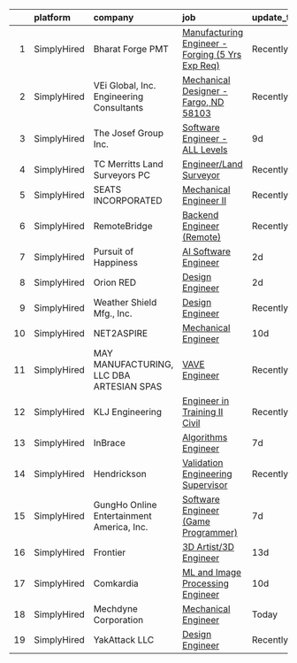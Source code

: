 

|    | platform    | company                                   | job                                                                                                                                                      | update_time   | location          |
|---:|:------------|:------------------------------------------|:---------------------------------------------------------------------------------------------------------------------------------------------------------|:--------------|:------------------|
|  1 | SimplyHired | Bharat Forge PMT                          | [Manufacturing Engineer - Forging (5 Yrs Exp Req)](https://www.simplyhired.com/job/siq4lefIes52CJZvjwDqsL4T_YLA1Zelyy7u1qeQ-T_XsgHlZsCaVQ?q=3d+engineer) | Recently      | Surgoinsville, TN |
|  2 | SimplyHired | VEi Global, Inc. Engineering Consultants  | [Mechanical Designer - Fargo, ND 58103](https://www.simplyhired.com/job/rY4gc12sPb-WCwLNi9cDGHEjtfISTFlaGR6A5IS_sESeskQpL-efrw?q=3d+engineer)            | Recently      | Fargo, ND         |
|  3 | SimplyHired | The Josef Group Inc.                      | [Software Engineer - ALL Levels](https://www.simplyhired.com/job/NntIVXuR2ioMppW62xnTVtVgrSdIKFWNkSLryCRnh0VlhzcdiJ-sKQ?q=3d+engineer)                   | 9d            | Columbia, MD      |
|  4 | SimplyHired | TC Merritts Land Surveyors PC             | [Engineer/Land Surveyor](https://www.simplyhired.com/job/a6O75-MfTPmtKHanm9UNsbhpmLLKQXJ4Ou-tFnvfnvx8HAScpuMocA?q=3d+engineer)                           | Recently      | Pleasantville, NY |
|  5 | SimplyHired | SEATS INCORPORATED                        | [Mechanical Engineer II](https://www.simplyhired.com/job/7JDbBLFKrspPhhBpGCNUq2zmfiuIDJRssUg0RLWkNyhTBvnJMU7DBQ?q=3d+engineer)                           | Recently      | Reedsburg, WI     |
|  6 | SimplyHired | RemoteBridge                              | [Backend Engineer (Remote)](https://www.simplyhired.com/job/gcrjKh1a72XRNooh8Q37uoot8CMctS63bvPa1z_QVTAC00RPeXVInw?q=3d+engineer)                        | Recently      | Remote            |
|  7 | SimplyHired | Pursuit of Happiness                      | [AI Software Engineer](https://www.simplyhired.com/job/vHYZjc1AummqE2ANy6GDzsKeYvtRnJFhd11HgNO-jLjawTDWPGO8WQ?q=3d+engineer)                             | 2d            | Arlington, TX     |
|  8 | SimplyHired | Orion RED                                 | [Design Engineer](https://www.simplyhired.com/job/bxQ1QpMEfBq7pQB-T2lKr0ncEf4TGcj46WFOL-sSvXmtYrkJm7XuIQ?q=3d+engineer)                                  | 2d            | Remote            |
|  9 | SimplyHired | Weather Shield Mfg., Inc.                 | [Design Engineer](https://www.simplyhired.com/job/g4b1_KmS7bXZWHIDG21G7-CdNOSXXgv3tESCid_TJZdIFFHVqIkr0g?q=3d+engineer)                                  | Recently      | Park Falls, WI    |
| 10 | SimplyHired | NET2ASPIRE                                | [Mechanical Engineer](https://www.simplyhired.com/job/E95jRaTrlZYxk8Hotfw7I6iXmEQK4Rjmq9vCA-HQiFYfrwxSA5JjAg?q=3d+engineer)                              | 10d           | Remote            |
| 11 | SimplyHired | MAY MANUFACTURING, LLC DBA ARTESIAN SPAS  | [VAVE Engineer](https://www.simplyhired.com/job/NNRzq4tQ5KxiE5-IF_4OQTUcqMdOM-mNfeX4AhVzqRbrjCkPzC0KAg?q=3d+engineer)                                    | Recently      | Las Vegas, NV     |
| 12 | SimplyHired | KLJ Engineering                           | [Engineer in Training II Civil](https://www.simplyhired.com/job/N4T7_dQDGtwlm6mOSqjUjU6XeyZBUEG0ODrIOI7bmWi61gyVrstWVA?q=3d+engineer)                    | Recently      | Sioux Falls, SD   |
| 13 | SimplyHired | InBrace                                   | [Algorithms Engineer](https://www.simplyhired.com/job/dF771J44tAHp2BUdHQ9NhUGq8VUkV52ONRj5e690PgFqP9K2AO56cQ?q=3d+engineer)                              | 7d            | Remote            |
| 14 | SimplyHired | Hendrickson                               | [Validation Engineering Supervisor](https://www.simplyhired.com/job/mQJTaXgo8WNMJNWXSlivVmyy7gWWoaF6wAxV76ZOioravhGXMHmw9w?q=3d+engineer)                | Recently      | Hebron, OH        |
| 15 | SimplyHired | GungHo Online Entertainment America, Inc. | [Software Engineer (Game Programmer)](https://www.simplyhired.com/job/Q8kX2M2R4oBQuyBb_tlyVpVYK0SUh4ETbpJ_fFe4DnH7T8L-GigPmg?q=3d+engineer)              | 7d            | Redondo Beach, CA |
| 16 | SimplyHired | Frontier                                  | [3D Artist/3D Engineer](https://www.simplyhired.com/job/mG5J0fAgTrYQmLBKcPDBDEZnCJ6PseAPN4zSgjC68VfYWBC-0AfbSA?q=3d+engineer)                            | 13d           | Remote            |
| 17 | SimplyHired | Comkardia                                 | [ML and Image Processing Engineer](https://www.simplyhired.com/job/NCtS_pmF1DpD0ZwIS43VygCCDEDCJIpEMCzyQNDKsCVLs2VKVrjwAw?q=3d+engineer)                 | 10d           | Remote            |
| 18 | SimplyHired | Mechdyne Corporation                      | [Mechanical Engineer](https://www.simplyhired.com/job/iFozQWAXcYKHGyvWzoJrn_BTdfCw0sjTvH-ZH5nkHmGaEq2WFofOqw?q=3d+engineer)                              | Today         | Marshalltown, IA  |
| 19 | SimplyHired | YakAttack LLC                             | [Design Engineer](https://www.simplyhired.com/job/nZFhDLiYJAS5fBkgg8omYdz11j8Ex24bgm18L0N0j5sMnB1tE6Ss7g?q=3d+engineer)                                  | Recently      | Farmville, VA     |